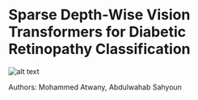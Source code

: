 # Sparse Depth-Wise Vision Transformers for Diabetic Retinopathy Classification

![alt text](https://mbzuai.ac.ae/application/themes/mbzuai/dist/images/mbzuai_logo.png)

Authors: Mohammed Atwany, Abdulwahab Sahyoun
